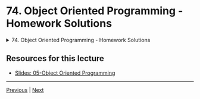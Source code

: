 # 74. Object Oriented Programming - Homework Solutions

<details>
  <summary> 74. Object Oriented Programming - Homework Solutions </summary>

-   [Notebook: 03-Object Oriented Programming Homework - Solution.ipynb](https://github.com/BloomTech-DS/Complete-Python-3-Bootcamp/blob/master/05-Object%20Oriented%20Programming/03-Object%20Oriented%20Programming%20Homework%20-%20Solution.ipynb)

-   [Codebase: 02_OOP-Homework.py](../../../codebase/python-camp/05-Object-Oriented-Programming/02_OOP-Homework.py)

</details> 


## Resources for this lecture


-   [Slides: 05-Object Oriented Programming](https://docs.google.com/presentation/d/1frUaP3hcUUeNIXzLaYvxC98iv02S5qSQhBAMnMgl0As/edit#slide=id.p)


---

[Previous](./73_OOP-Homework.md) | [Next](./75_OOP-Challenge-Overview.md)